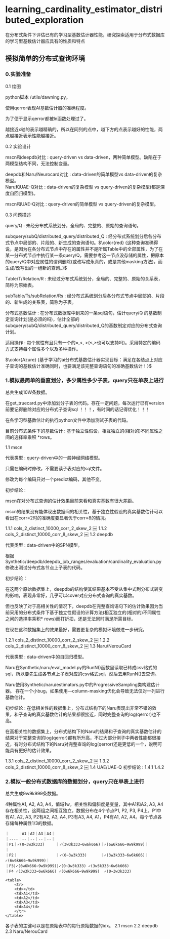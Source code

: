 # learning_cardinality_estimator_distributed_exploration

在分布式条件下评估已有的学习型基数估计器性能，研究探索适用于分布式数据库的学习型基数估计器应具有的性质和特点

## 模拟简单的分布式查询环境

### 0.实验准备

 0.1 绘图

  python脚本 /utils/dawning.py。  

  使用qerror表现AI基数估计器的准确程度。  

  为了便于显示qerror都被ln函数处理过了。  

  越接近x轴的表示越精确的，所以在同列的点中，越下方的点表示越好的性能，两点越接近表示性能越接近。  

 0.2 实验设计  

  mscn和deepdb对比 : query-driven vs data-driven，两种简单模型。缺陷在于两模型结构不同，无法控制变量。

  deepdb和Naru/Neurocard对比 : data-driven的简单模型vs data-driven的复杂模型。  
  Naru和UAE-Q对比 : data-driven的复杂模型 vs query-driven的复杂模型(都是深度自回归模型)。  
  
  mscn和UAE-Q对比 : query-driven的简单模型 vs query-driven的复杂模型。  

 0.3 问题描述

  query/Q : 未经分布式系统划分，全局的、完整的、原始的查询语句。  

  subquery/subQ/distributed_query/distributed_Q : 经分布式系统划分后各分布式节点中局部的、片段的、新生成的查询语句。$\color{red} {这种查询准确得说，是因为在各分布式节点中存在的属性并不是所属Table中的全部属性，为了在某一分布式节点中执行某一条query/Q，需要参考这一节点没存储的属性，把原本的query/Q中对应属性的谓词删除(或改写成永真的，或是其他masking方法)，而生成/改写出的一组新的查询。}$  

  Table/T/Relation/R : 未经过分布式系统划分，全局的、完整的、原始的关系表，简称为原始表。  
  
  subTable/Ts/subRelation/Rs : 经分布式系统划分后各分布式节点中局部的、片段的、新生成的关系表，简称为子表。  

  分布式基数估计 : 在分布式数据库中到来的一条sql语句，估计query/Q 的基数制定查询计划(是必须的吗)，估计全部的subquery/subQ/distributed_query/distributed_Q的基数制定对应的分布式查询计划。  

  适用操作 : 每个属性有且只有一个的=,<, >(≤,≥也可以支持吗)。采用特定的编码方式支持每个属性多个以及多种操作。

$\color{Azure} {基于学习的ai分布式基数估计器实现目标：满足在各结点上对应子查询的基数估计准确同时，也要满足该完整查询语句的准确基数估计！}$

### 1.模拟最简单的垂直划分，多少属性多少子表，query只在单表上进行

 总共生成10W条数据。  

 在get_truecard.py中添加划分子表的代码。存在一定问题，每次运行已有version前要记得删除对应的分布式子查询sql ！！！，有时间的话记得优化！！！  

 在各学习型基数估计的执行python文件中添加测试子表的代码。  

 目前分布式条件下的基数估计 : 基于独立性假设，相互独立的(相对的)不同属性之间的选择率乘积 *rows。  

 1.1 mscn  

  代表类型 : query-driven中的一般神经网络模型。

  只需在编码时修改，不需要读子表对应的sql文件。  

  修改为每个编码只对一个predict编码，其他不变。  

  初步结论 :  

   mscn在对分布式查询的估计效果目前来看和真实基数有很大差距。  

   mscn的结果没有能体现出数据间的相关性，基于独立性假设的真实基数估计可以看出在corr=2时的准确度要显著优于corr=8的情况。  

  1.1.1 cols_2_distinct_10000_corr_2_skew_2
￼
  1.1.2 cols_2_distinct_10000_corr_8_skew_2
￼
 1.2 deepdb  

  代表类型 : data-driven中的SPN模型。  

  根据Synthetic/deepdb/deepdb_job_ranges/evaluation/cardinality_evaluation.py修改出测试分布式各节点上子表的代码。  

  初步结论：  

   在这两个原始数据集上，deepdb的结构使其结果基本不受从集中式到分布式转变的影响，表现非常好，几乎可以cover对应分布式查询的真实基数。  

   但也反映了对于高相关性的情况下，deepdb在完整查询语句下的估计效果因为当前采用的分布式条件下基于独立性假设的计算方法(相互独立的(相对的)不同属性之间的选择率乘积* rows)而打折扣，还是无法同时满足所需目标。  

   在现在这种数据集上的效果最好，需要更复杂的模拟环境做进一步研究。  

  1.2.1 cols_2_distinct_10000_corr_2_skew_2
￼
  1.2.2 cols_2_distinct_10000_corr_8_skew_2
￼
 1.3 Naru/NerouCard  

  代表类型 : data-driven中的自回归模型。  

  Naru在Synthetic/naru/eval_model.py的RunN()函数里读取已转成csv格式的sql，所以要先生成各节点上子表对应的csv格式sql，然后去用RunN()去查询。  

  Naru使用Synthetic/naru/estimators.py中的ProgressiveSampling类构建估计器。
  存在一个小bug，如果使用—column-masking优化会导致无法仅对一列进行基数估计。  

  初步结论 :
   在低相关性的数据集上，分布式结构下的Naru表现出非常不错的效果，和子查询的真实基数估计的结果都很接近，同时完整查询的log(qerror)也不高。  

   在高相关性的数据集上，分布式结构下的Naru的结果和子查询的真实基数估计的结果对于完整查询的log(qerror)都有所升高，不过大部分例子中两者性能都很接近，有时分布式结构下的Naru对完整查询的log(qerror)还是更低的一个，说明可能具有更好的估计效果。  

  1.3.1 cols_2_distinct_10000_corr_2_skew_2
￼
  1.3.2 cols_2_distinct_10000_corr_8_skew_2
￼
 1.4 UAE/UAE-Q
  初步结论 :
  1.4.1
  1.4.2

### 2.模拟一般分布式数据库的数据划分，query只在单表上进行

 总共生成9w9k999条数据。  

 4种属性A1, A2, A3, A4，值域1w，相关性和偏斜度是变量，其中A1和A2, A3, A4存在相关性，这两组之间相互独立。数据分布在4个节点P1, P2, P3, P4上。P1中有A1, A2, A3, P2有A2, A3, A4, P3有A3, A4, A1，P4有A1, A2, A4。每个节点各存储每种属性1/3的数据。  

    ｜    ｜A1｜A2｜A3｜A4｜  
    ｜----｜--｜--｜--｜--｜  
    ｜P1｜✓(0~3w3k333)     ｜✓(3w3k333~6w6k666)｜✓(6w6k666~9w9k999)｜                  ｜
    ｜P2｜                 ｜✓(0~3w3k333)      ｜✓(3w3k333~6w6k666)｜✓(6w6k666~9w9k999)｜
    ｜P3|✓(6w6k666~9w9k999)|✓(0~3w3k333) ✓(3w3k333~6w6k666)
    ｜P4 ✓(3w3k333~6w6k666) ✓(6w6k666~9w9k999)  ✓(0~3w3k333)

    <table>
        <tr>
        <td></td>
        <td>A1</td>
        <td>A2</td>
        <td>A3</td>
        <td>A4</td>
        </tr>
    </table>

 各子表的主键可以是在原始表中的每行原始数据的idx。
  2.1 mscn
  2.2 deepdb
  2.3 Naru/NerouCard

